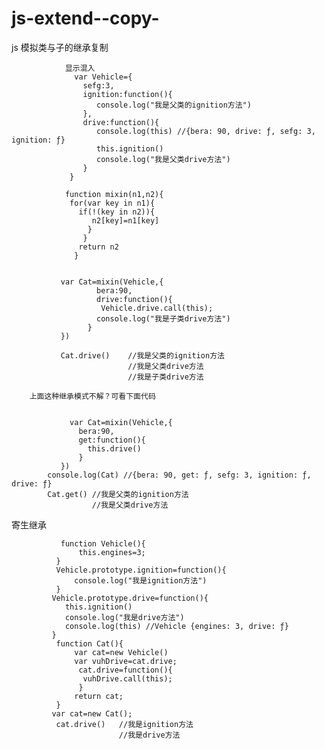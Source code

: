 # js-extend--copy-
js 模拟类与子的继承复制

                显示混入
                  var Vehicle={
                    sefg:3,
                    ignition:function(){
                       console.log("我是父类的ignition方法")
                    },
                    drive:function(){
                       console.log(this) //{bera: 90, drive: ƒ, sefg: 3, ignition: ƒ}
                       this.ignition()
                       console.log("我是父类drive方法")
                    }
                 }         

                function mixin(n1,n2){
                 for(var key in n1){
                   if(!(key in n2)){
                      n2[key]=n1[key]
                     }
                    }
                   return n2
                  }


               var Cat=mixin(Vehicle,{
                       bera:90,
                       drive:function(){
                        Vehicle.drive.call(this);
                       console.log("我是子类drive方法")
                     }
               })

               Cat.drive()    //我是父类的ignition方法
                              //我是父类drive方法
                              //我是子类drive方法

        上面这种继承模式不解？可看下面代码
        
        
                 var Cat=mixin(Vehicle,{
                   bera:90,
                   get:function(){
                     this.drive() 
                   }   
               })
            console.log(Cat) //{bera: 90, get: ƒ, sefg: 3, ignition: ƒ, drive: ƒ}
            Cat.get() //我是父类的ignition方法
                      //我是父类drive方法  
        
        
        
   寄生继承
   
    
               function Vehicle(){
                   this.engines=3;
              }
              Vehicle.prototype.ignition=function(){
                  console.log("我是ignition方法")         
              }
             Vehicle.prototype.drive=function(){
                this.ignition()
                console.log("我是drive方法")
                console.log(this) //Vehicle {engines: 3, drive: ƒ}
             }
              function Cat(){
                  var cat=new Vehicle()
                  var vuhDrive=cat.drive;
                   cat.drive=function(){
                    vuhDrive.call(this);
                   }
                  return cat;
              }
             var cat=new Cat();
              cat.drive()   //我是ignition方法
                            //我是drive方法


 







